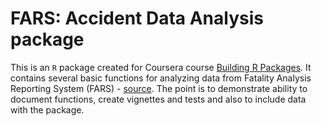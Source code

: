 # FARS: Accident Data Analysis package



This is an `R` package created for Coursera course [Building R Packages](https://www.coursera.org/learn/r-packages/home). It contains several basic functions for analyzing data from Fatality Analysis Reporting System (FARS) - [source](http://www.nhtsa.gov/Data/Fatality-Analysis-Reporting-System-(FARS)). The point is to demonstrate ability to document functions, create vignettes and tests and also to include data with the package.
